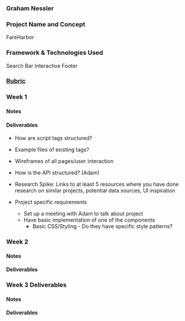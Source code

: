 ### Graham Nessler

### Project Name and Concept
FareHarbor

### Framework & Technologies Used
Search Bar
Interactive Footer

### [Rubric](http://frontend.turing.io/projects/self-directed-project.html)

### Week 1

#### Notes

#### Deliverables

  - How are script tags structured?
  - Example files of existing tags?

  - Wireframes of all pages/user interaction

  - How is the API structured? (Adam)

  - Research Spike: Links to at least 5 resources where you have done research on similar projects, potential data sources, UI inspiration

  - Project specific requirements
    - Set up a meeting with Adam to talk about project
    - Have basic implementation of one of the components
      - Basic CSS/Styling - Do they have specific style patterns?

### Week 2

#### Notes

#### Deliverables

### Week 3 Deliverables

#### Notes

#### Deliverables
